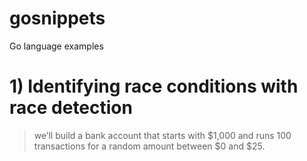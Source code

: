 # gosnippets
Go language  examples 


# 1) Identifying race conditions with race detection
> we’ll build a bank account that starts with $1,000 and runs 100 transactions for a random amount between $0 and $25.



